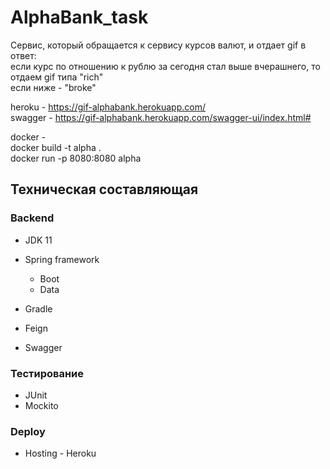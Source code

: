 # AlphaBank_task

Сервис, который обращается к сервису курсов валют, и отдает gif в ответ:  
если курс по отношению к рублю за сегодня стал выше вчерашнего, то отдаем gif типа "rich"  
если ниже - "broke"

heroku - https://gif-alphabank.herokuapp.com/   
swagger - https://gif-alphabank.herokuapp.com/swagger-ui/index.html#

docker -  
docker build -t alpha .  
docker run -p 8080:8080 alpha  


## Техническая составляющая
### Backend

* JDK 11

* Spring framework
  * Boot
  * Data
  
* Gradle

* Feign

* Swagger

### Тестирование

* JUnit
* Mockito

### Deploy

* Hosting - Heroku  



